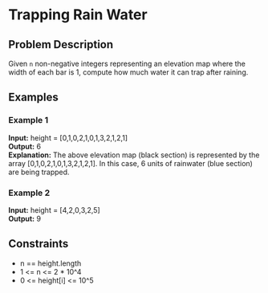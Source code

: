 # Trapping Rain Water

## Problem Description

Given `n` non-negative integers representing an elevation map where the width of each bar is 1, compute how much water it can trap after raining.

## Examples

### Example 1

**Input:** height = [0,1,0,2,1,0,1,3,2,1,2,1]  
**Output:** 6  
**Explanation:** The above elevation map (black section) is represented by the array [0,1,0,2,1,0,1,3,2,1,2,1]. In this case, 6 units of rainwater (blue section) are being trapped.

### Example 2

**Input:** height = [4,2,0,3,2,5]  
**Output:** 9  

## Constraints

- n == height.length
- 1 <= n <= 2 * 10^4
- 0 <= height[i] <= 10^5
